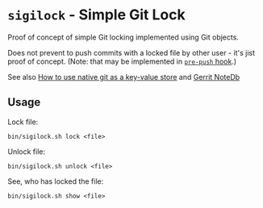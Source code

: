 # `sigilock` - Simple Git Lock

Proof of concept of simple Git locking implemented using Git objects.

Does not prevent to push commits with a locked file by other user - it's jist proof of concept. (Note: that may be implemented in [`pre-push` hook](https://git-scm.com/docs/githooks#_pre_push).)

See also [How to use native git as a key-value store](https://graphite.dev/blog/git-key-value) and [Gerrit NoteDb](https://gerrit-review.googlesource.com/Documentation/note-db.html)

## Usage

Lock file:

```
bin/sigilock.sh lock <file>
```

Unlock file:
```
bin/sigilock.sh unlock <file>
```

See, who has locked the file:
```
bin/sigilock.sh show <file>
```

